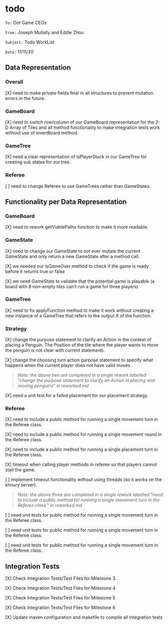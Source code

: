 #  todo

`To:` Dot Game CEOs

`From:` Joseph Mullally and Eddie Zhou

`Subject:` Todo WorkList

`Date:` 11/11/20

## Data Representation

### Overall

[X] need to make private fields final in all structures to prevent mutation errors in 
the future.

### GameBoard

[X] need to switch row/column of our GameBoard representation for the 2-D Array of Tiles and all 
method functionality to make integration tests work without use of invertBoard method.

### GameTree

[X] need a clear representation of isPlayerStuck in our GameTree for creating sub states for our 
tree.

### Referee

[ ] need to change Referee to use GameTrees rather than GameStates.

## Functionality per Data Representation

### GameBoard

[X] need to rework getViablePaths function to make it more readable.

### GameState

[X] need to change our GameState to not ever mutate the current GameState and only return a new 
GameState after a method call.

[X] we needed our isGameOver method to check if the game is ready before it returns true or false

[X] we need GameState to validate that the potential game is playable (a board with 8 non-empty 
tiles can't run a game for three players)

### GameTree

[X] need to fix applyFunction method to make it work without creating a new instance of a GameTree 
that refers to the output X of the function.

### Strategy

[X] change the purpose statement to clarify an Action in the context of placing a Penguin. The
Position of the tile where the player wants to move the penguin is not clear with current 
statement).

[X] change the choosing turn action purpose statement to specify what happens when the current 
player does not have valid moves.

> *Note: the above two are completed in a single rework labelled "change the purpose statement to 
clarify an Action in placing and moving penguins" in reworked.md*

[X] need a unit test for a failed placement for our placement strategy.
 
### Referee

[X] need to include a public method for running a single movement turn in the Referee class.

[X] need to include a public method for running a single movement round in the Referee class.

[X] need to include a public method for running a single placement turn in the Referee class.

[X] timeout when calling player methods in referee so that players cannot stall the game.

[ ] implement timeout functionality without using threads (so it works on the khoury server).

> *Note: the above three are completed in a single rework labelled "need to include a public method 
for running a single movement turn in the Referee class." in reworked.md*

[ ] need unit tests for public method for running a single movement turn in the Referee class.

[ ] need unit tests for public method for running a single movement turn in the Referee class.

[ ] need unit tests for public method for running a single movement turn in the Referee class.


## Integration Tests

[X] Check Integration Tests/Test Files for Milestone 3

[X] Check Integration Tests/Test Files for Milestone 4

[X] Check Integration Tests/Test Files for Milestone 5

[X] Check Integration Tests/Test Files for Milestone 6

[X] Update maven configuration and makefile to compile all integration tests